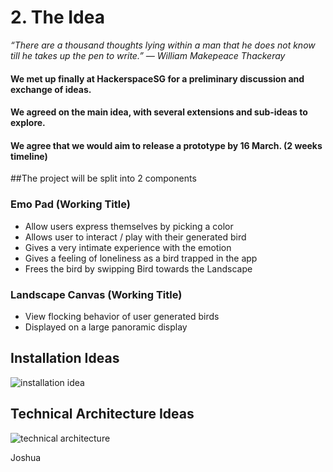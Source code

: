 # 2.  The Idea

_“There are a thousand thoughts lying within a man that he does not know till he takes up the pen to write.” ― William Makepeace Thackeray_

#### We met up finally at HackerspaceSG for a preliminary discussion and exchange of ideas.
#### We agreed on the main idea, with several extensions and sub-ideas to explore.
#### We agree that we would aim to release a prototype by 16 March. (2 weeks timeline)

##The project will be split into 2 components

### Emo Pad (Working Title)
- Allow users express themselves by picking a color
- Allows user to interact / play with their generated bird
- Gives a very intimate experience with the emotion
- Gives a feeling of loneliness as a bird trapped in the app
- Frees the bird by swipping Bird towards the Landscape

### Landscape Canvas (Working Title)
- View flocking behavior of user generated birds
- Displayed on a large panoramic display

## Installation Ideas
![installation idea](http:// "Installation Ideas")

## Technical Architecture Ideas
![technical architecture](http:// "Technical Architecture")

Joshua
